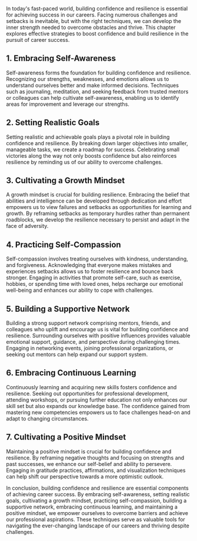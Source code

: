 
In today's fast-paced world, building confidence and resilience is essential for achieving success in our careers. Facing numerous challenges and setbacks is inevitable, but with the right techniques, we can develop the inner strength needed to overcome obstacles and thrive. This chapter explores effective strategies to boost confidence and build resilience in the pursuit of career success.

1\. Embracing Self-Awareness
---------------------------

Self-awareness forms the foundation for building confidence and resilience. Recognizing our strengths, weaknesses, and emotions allows us to understand ourselves better and make informed decisions. Techniques such as journaling, meditation, and seeking feedback from trusted mentors or colleagues can help cultivate self-awareness, enabling us to identify areas for improvement and leverage our strengths.

2\. Setting Realistic Goals
--------------------------

Setting realistic and achievable goals plays a pivotal role in building confidence and resilience. By breaking down larger objectives into smaller, manageable tasks, we create a roadmap for success. Celebrating small victories along the way not only boosts confidence but also reinforces resilience by reminding us of our ability to overcome challenges.

3\. Cultivating a Growth Mindset
-------------------------------

A growth mindset is crucial for building resilience. Embracing the belief that abilities and intelligence can be developed through dedication and effort empowers us to view failures and setbacks as opportunities for learning and growth. By reframing setbacks as temporary hurdles rather than permanent roadblocks, we develop the resilience necessary to persist and adapt in the face of adversity.

4\. Practicing Self-Compassion
-----------------------------

Self-compassion involves treating ourselves with kindness, understanding, and forgiveness. Acknowledging that everyone makes mistakes and experiences setbacks allows us to foster resilience and bounce back stronger. Engaging in activities that promote self-care, such as exercise, hobbies, or spending time with loved ones, helps recharge our emotional well-being and enhances our ability to cope with challenges.

5\. Building a Supportive Network
--------------------------------

Building a strong support network comprising mentors, friends, and colleagues who uplift and encourage us is vital for building confidence and resilience. Surrounding ourselves with positive influences provides valuable emotional support, guidance, and perspective during challenging times. Engaging in networking events, joining professional organizations, or seeking out mentors can help expand our support system.

6\. Embracing Continuous Learning
--------------------------------

Continuously learning and acquiring new skills fosters confidence and resilience. Seeking out opportunities for professional development, attending workshops, or pursuing further education not only enhances our skill set but also expands our knowledge base. The confidence gained from mastering new competencies empowers us to face challenges head-on and adapt to changing circumstances.

7\. Cultivating a Positive Mindset
---------------------------------

Maintaining a positive mindset is crucial for building confidence and resilience. By reframing negative thoughts and focusing on strengths and past successes, we enhance our self-belief and ability to persevere. Engaging in gratitude practices, affirmations, and visualization techniques can help shift our perspective towards a more optimistic outlook.

In conclusion, building confidence and resilience are essential components of achieving career success. By embracing self-awareness, setting realistic goals, cultivating a growth mindset, practicing self-compassion, building a supportive network, embracing continuous learning, and maintaining a positive mindset, we empower ourselves to overcome barriers and achieve our professional aspirations. These techniques serve as valuable tools for navigating the ever-changing landscape of our careers and thriving despite challenges.

